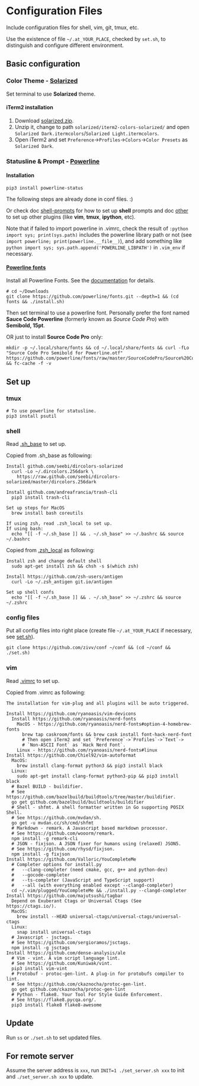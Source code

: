 # Configuration Files

Include configuration files for shell, vim, git, tmux, etc.

Use the existence of file `~/.at_YOUR_PLACE`, checked by `set.sh`, to distinguish and configure different environment.

## Basic configuration

### Color Theme - [Solarized](http://ethanschoonover.com/solarized)

Set terminal to use **Solarized** theme.

#### iTerm2 installation

1.  Download [solarized.zip](http://ethanschoonover.com/solarized/files/solarized.zip).
2.  Unzip it, change to path `solarized/iterm2-colors-solarized/` and open `Solarized Dark.itermcolors`/`Solarized Light.itermcolors`.
3.  Open iTerm2 and set `Preference`->`Profiles`->`Colors`->`Color Presets` as `Solarized Dark`.

### Statusline & Prompt - [Powerline](https://github.com/powerline/powerline)

#### Installation

    pip3 install powerline-status

The following steps are already done in conf files. :)

Or check doc [shell-prompts](https://powerline.readthedocs.org/en/master/usage/shell-prompts.html) for how to set up **shell** prompts and doc [other](https://powerline.readthedocs.org/en/master/usage/other.html) to set up other plugins (like **vim**, **tmux**, **ipython**, etc).

Note that if failed to import powerline in .vimrc, check the result of `:python import sys; print(sys.path)` includes the powerline library path or not (see `import powerline; print(powerline.__file__)`), and add something like `python import sys; sys.path.append('POWERLINE_LIBPATH')` in `.vim_env` if necessary.

#### [Powerline fonts](https://github.com/powerline/fonts)

Install all Powerline Fonts. See the [documentation](https://powerline.readthedocs.org/en/latest/installation/linux.html#font-installation) for details.

    # cd ~/Downloads
    git clone https://github.com/powerline/fonts.git --depth=1 && (cd fonts && ./install.sh)

Then set terminal to use a powerline font. Personally prefer the font named **Sauce Code Powerline** (formerly known as _Source Code Pro_) with **Semibold, 15pt**.

OR just to install **Source Code Pro** only:

    mkdir -p ~/.local/share/fonts && cd ~/.local/share/fonts && curl -fLo "Source Code Pro Semibold for Powerline.otf" https://github.com/powerline/fonts/raw/master/SourceCodePro/Source%20Code%20Pro%20Semibold%20for%20Powerline.otf && fc-cache -f -v

## Set up

### tmux

    # To use powerline for statusline.
    pip3 install psutil

### shell

Read [.sh_base](.sh_base) to set up.

Copied from .sh_base as following:

    Install github.com/seebi/dircolors-solarized
      curl -Lo ~/.dircolors.256dark \
        https://raw.github.com/seebi/dircolors-solarized/master/dircolors.256dark

    Install github.com/andreafrancia/trash-cli
      pip3 install trash-cli

    Set up steps for MacOS
      brew install bash coreutils

    If using zsh, read .zsh_local to set up.
    If using bash:
      echo "[[ -f ~/.sh_base ]] && . ~/.sh_base" >> ~/.bashrc && source ~/.bashrc

Copied from [.zsh_local](.zsh_local) as following:

    Install zsh and change default shell
      sudo apt-get install zsh && chsh -s $(which zsh)

    Install https://github.com/zsh-users/antigen
      curl -Lo ~/.zsh_antigen git.io/antigen

    Set up shell confs
      echo "[[ -f ~/.sh_base ]] && . ~/.sh_base" >> ~/.zshrc && source ~/.zshrc

### config files

Put all config files into right place (create file `~/.at_YOUR_PLACE` if necessary, see [set.sh](set.sh)).

    git clone https://github.com/zivv/conf ~/conf && (cd ~/conf && ./set.sh)

### vim

Read [.vimrc](.vimrc) to set up.

Copied from .vimrc as following:

    The installation for vim-plug and all plugins will be auto triggered.

    Install https://github.com/ryanoasis/vim-devicons
      Install https://github.com/ryanoasis/nerd-fonts
        MacOS - https://github.com/ryanoasis/nerd-fonts#option-4-homebrew-fonts
          brew tap caskroom/fonts && brew cask install font-hack-nerd-font
          # Then open iTerm2 and set `Preference`->`Profiles`->`Text`->
          # `Non-ASCII Font` as `Hack Nerd Font`.
        Linux - https://github.com/ryanoasis/nerd-fonts#linux
    Install https://github.com/Chiel92/vim-autoformat
      MacOS:
        brew install clang-format python3 && pip3 install black
      Linux:
        sudo apt-get install clang-format python3-pip && pip3 install black
      # Bazel BUILD - buildifier.
      # See https://github.com/bazelbuild/buildtools/tree/master/buildifier.
      go get github.com/bazelbuild/buildtools/buildifier
      # Shell - shfmt. A shell formatter written in Go supporting POSIX Shell.
      # See https://github.com/mvdan/sh.
      go get -u mvdan.cc/sh/cmd/shfmt
      # Markdown - remark. A Javascript based markdown processor.
      # See https://github.com/wooorm/remark.
      npm install -g remark-cli
      # JSON - fixjson. A JSON fixer for humans using (relaxed) JSON5.
      # See https://github.com/rhysd/fixjson.
      npm install -g fixjson
    Install https://github.com/Valloric/YouCompleteMe
      # Completer options for install.py
      #   --clang-completer (need cmake, gcc, g++ and python-dev)
      #   --gocode-completer
      #   --ts-completer (JavaScript and TypeScript support)
      #   --all (with everything enabled except --clangd-completer)
      cd ~/.vim/plugged/YouCompleteMe && ./install.py --clangd-completer
    Install https://github.com/majutsushi/tagbar
      Depend on Exuberant Ctags or Universal Ctags (See https://ctags.io/).
      MacOS:
        brew install --HEAD universal-ctags/universal-ctags/universal-ctags
      Linux:
        snap install universal-ctags
      # Javascript - jsctags.
      # See https://github.com/sergioramos/jsctags.
      npm install -g jsctags
    Install https://github.com/dense-analysis/ale
      # Vim - vint. A vim script language lint.
      # See https://github.com/Kuniwak/vint.
      pip3 install vim-vint
      # Protobuf - protoc-gen-lint. A plug-in for protobufs compiler to lint.
      # See https://github.com/ckaznocha/protoc-gen-lint.
      go get github.com/ckaznocha/protoc-gen-lint
      # Python - flake8. Your Tool For Style Guide Enforcement.
      # See https://flake8.pycqa.org/.
      pip3 install flake8 flake8-awesome

## Update

Run `ss` or `./set.sh` to set updated files.

## For remote server

Assume the server address is `xxx`, run `INIT=1 ./set_server.sh xxx` to init and `./set_server.sh xxx` to update.

